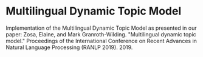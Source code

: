 # Multilingual Dynamic Topic Model
Implementation of the Multilingual Dynamic Topic Model as presented in our paper:
Zosa, Elaine, and Mark Granroth-Wilding. "Multilingual dynamic topic model." Proceedings of the International Conference on Recent Advances in Natural Language Processing (RANLP 2019). 2019.
